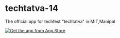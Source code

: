 # techtatva-14

The official app for techfest "techtatva" in MIT,Manipal

[![Get the app from App Store](http://www.catan.com/images/stories/Elektronische_Spiele/iPhone_Catan/AppStore_klein_24.png)](https://itunes.apple.com/in/app/techtatva14/id922178880?mt=8)
